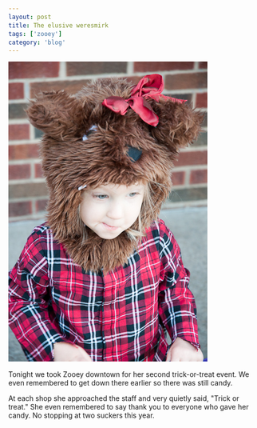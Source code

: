 ```yaml
---
layout: post
title: The elusive weresmirk
tags: ['zooey']
category: 'blog'
---
```


![The weresmirk](/media/2011/10/were-smirk.jpg)

Tonight we took Zooey downtown for her second trick-or-treat event. We
even remembered to get down there earlier so there was still candy.

At each shop she approached the staff and very quietly said, "Trick or
treat." She even remembered to say thank you to everyone who gave her
candy. No stopping at two suckers this year.

